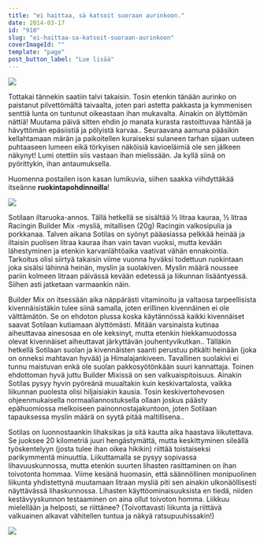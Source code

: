 ```yaml
---
title: "ei haittaa, sä katsoit suoraan aurinkoon."
date: 2014-03-17
id: "910"
slug: "ei-haittaa-sa-katsoit-suoraan-aurinkoon"
coverImageId: ""
template: "page"
post_button_label: "Lue lisää"
---
```


[![](/images/IMG_0146.JPG)](http://2.bp.blogspot.com/-RT5Wzkiah2w/UycSEbzXuUI/AAAAAAAAIGg/nGThq71YL0U/s1600/IMG_0146.JPG)

Tottakai tännekin saatiin talvi takaisin. Tosin etenkin tänään aurinko on paistanut pilvettömältä taivaalta, joten pari astetta pakkasta ja kymmenisen senttiä lunta on tuntunut oikeastaan ihan mukavalta. Ainakin on älyttömän nättiä! Muutama päivä sitten ehdin jo manata kurasta rastoittuvaa häntää ja hävyttömän epäsiistiä ja pölyistä karvaa.. Seuraavana aamuna pääsikin kellahtamaan märän ja paikoitellen kuraiseksi sulaneen tarhan sijaan uuteen puhtaaseen lumeen eikä törkyisen näköisiä kavioeläimiä ole sen jälkeen näkynyt! Lumi otettiin siis vastaan ihan mielissään. Ja kyllä siinä on pyörittykin, ihan antaumuksella.

Huomenna postailen ison kasan lumikuvia, siihen saakka viihdyttäkää itseänne **ruokintapohdinnoilla**!

[![](/images/ruokaa.png)](http://2.bp.blogspot.com/-B-ZnJRiq8KI/UyNoZ-wjH5I/AAAAAAAAIFU/CS6hMP8tiNI/s1600/ruokaa.png)

Sotilaan iltaruoka-annos. Tällä hetkellä se sisältää ½ litraa kauraa, ½ litraa Racingin Builder Mix -mysliä, mitallisen (20g) Racingin valkosipulia ja porkkanaa. Talven aikana Sotilas on syönyt pääasiassa pelkkää heinää ja iltaisin puolisen litraa kauraa ihan vain tavan vuoksi, mutta kevään lähestyminen ja etenkin karvanlähtöaika vaativat vähän ennakointia. Tarkoitus olisi siirtyä takaisin viime vuonna hyväksi todettuun ruokintaan joka sisälsi lähinnä heinän, myslin ja suolakiven. Myslin määrä noussee pariin kolmeen litraan päivässä kevään edetessä ja liikunnan lisääntyessä. Siihen asti jatketaan varmaankin näin.

Builder Mix on itsessään aika näppärästi vitaminoitu ja valtaosa tarpeellisista kivennäisistäkin tulee siinä samalla, joten erillinen kivennäinen ei ole välttämätön. Se on ehdoton plussa koska käytännössä kaikki kivennäiset saavat Sotilaan kutiamaan älyttömästi. Mitään varsinaista kutinaa aiheuttavaa ainesosaa en ole keksinyt, mutta etenkin hiekkamuodossa olevat kivennäiset aiheuttavat järkyttävän jouhentyvikutkan.. Tälläkin hetkellä Sotilaan suolan ja kivennäisten saanti perustuu pitkälti heinään (joka on onneksi mahtavan hyvää) ja Himalajankiveen. Tavallinen suolakivi ei tunnu maistuvan enkä ole suolan pakkosyötönkään suuri kannattaja. Toinen ehdottoman hyvä juttu Builder Mixissä on sen valkuaispitoisuus. Ainakin Sotilas pysyy hyvin pyöreänä muualtakin kuin keskivartalosta, vaikka liikunnan puolesta olisi hiljaisiakin kausia. Tosin keskivertohevosen ohjeenmukaisella normaaliannostuksella ollaan joskus päästy epähuomiossa melkoiseen painonnostajakuntoon, joten Sotilaan tapauksessa myslin määrä on syytä pitää maltillisena..

Sotilas on luonnostaankin lihaksikas ja sitä kautta aika haastava liikutettava. Se juoksee 20 kilometriä juuri hengästymättä, mutta keskittyminen sileällä työskentelyyn (josta tulee ihan oikea hikikin) riittää toistaiseksi parikymmentä minuuttia. Liikuttamalla se pysyy sopivassa lihavuuskunnossa, mutta etenkin suurten lihasten rasittaminen on ihan toivotonta hommaa. Viime kesänä huomasin, että säännöllinen monipuolinen liikunta yhdistettynä muutamaan litraan mysliä piti sen ainakin ulkonäöllisesti näyttävässä lihaskunnossa. Lihasten käyttöominaisuuksista en tiedä, niiden kestävyyskunnon testaaminen on aina ollut toivoton homma. Liikkuu mielellään ja helposti, se riittänee? (Toivottavasti liikunta ja riittävä valkuainen alkavat vähitellen tuntua ja näkyä ratsupuuhissakin!)

[![](/images/rehut.png)](http://2.bp.blogspot.com/-E3UmOXZuNw4/UyceesVdopI/AAAAAAAAIIQ/qUBd6p64o-M/s1600/rehut.png)
